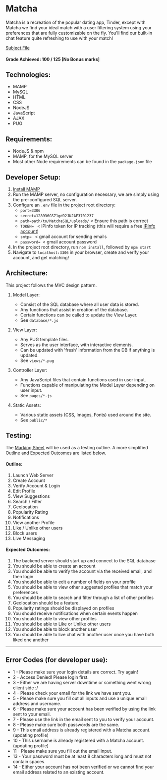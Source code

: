 # Matcha
Matcha is a recreation of the popular dating app, Tinder, except with Matcha we find your ideal match with a user filtering system using your preferences that are fully customizable on the fly. You'll find our built-in chat feature
quite refreshing to use with your match!


[Subject File](https://github.com/wethinkcode-students/web/blob/master/2%20-%20matcha/matcha.en.pdf)


#### Grade Achieved: 100 / 125 [No Bonus marks]

## Technologies:
- MAMP
- MySQL
- HTML
- CSS
- NodeJS
- JavaScript
- AJAX
- PUG

## Requirements:
- NodeJS & npm
- MAMP, for the MySQL server
- Most other Node requirements can be found in the `package.json` file

## Developer Setup:
1. [Install MAMP](https://www.mamp.info/en/downloads/)
2. Run the MAMP server, no configuration necessary, we are simply using the pre-configured SQL server.
3. Configure an `.env` file in the project root directory:
	- `port=3306`
	- `secret=128936GS71gd92JKJAF3701237`
	- `path=path/to/MatchaSQL/uploads/` < Ensure this path is correct
	- `TOKEN= ` < IPInfo token for IP tracking (this will require a free [IPInfo account](https://ipinfo.io/))
	- `smtp= ` < gmail account for sending emails
	- `password= `< gmail account password
4. In the project root directory, run `npm install`, followed by `npm start`
5. Navigate to `localhost:3306` in your browser, create and verify your account, and get matching!

## Architecture:
This project follows the MVC design pattern.

1. Model Layer:
	- Consist of the SQL database where all user data is stored.
	- Any functions that assist in creation of the database.
	- Certain functions can be called to update the View Layer.
	- See `database/*.js`
2. View Layer:
	- Any PUG template files.
	- Serves as the user interface, with interactive elements.
	- Can be updated with 'fresh' information from the DB if anything is updated.
	- See `views/*.pug`
3. Controller Layer:
	- Any JavaScript files that contain functions used in user input.
	- Functions capable of manipulating the Model Layer depending on user input.
	- See `pages/*.js`

4. Static Assets:
	- Various static assets (CSS, Images, Fonts) used around the site.
	- See `public/*`

## Testing:
The [Marking Sheet](https://github.com/wethinkcode-students/corrections_42_curriculum/blob/master/matcha.markingsheet.pdf) will be used as a testing outline. A more simplified Outline and Expected Outcomes are listed below.

#### Outline:
1. Launch Web Server
2. Create Account
3. Verify Account & Login
4. Edit Profile
5. View Suggestions
6. Search / Filter
7. Geolocation
8. Popularity Rating
9. Notifications
10. View another Profile
11. Like / Unlike other users
12. Block users
13. Live Messaging

#### Expected Outcomes:
1. The backend server should start up and connect to the SQL database
2. You should be able to create an account
3. You should be able to verify the account via the received email, and then login
4. You should be able to edit a number of fields on your profile
5. You should be able to view other suggested profiles that match your preferences
6. You should be able to search and filter through a list of other profiles
7. Geolocation should be a feature.
8. Popularity ratings should be displayed on profiles
9. You should receive notifications when certain events happen
10. You should be able to view other profiles
11. You should be able to Like or Unlike other users
12. You should be able to block another user
13. You should be able to live chat with another user once you have both liked one another

---

## Error Codes (for developer use):
- 1 - Please make sure your login details are correct. Try again!
- 2 - Access Denied! Please login first.
- 3 - Either we are having server downtime or something went wrong client side :/
- 4 - Please check your email for the link we have sent you.
- 5 - Please make sure you fill out all inputs and use a unique email address and username.
- 6 - Please make sure your account has been verified by using the link sent to your email.
- 7 - Please use the link in the email sent to you to verify your account.
- 8 - Please make sure both passwords are the same.
- 9 - This email address is already registered with a Matcha account.  (updating profile)
- 10 - This username is already registered with a Matcha account. (updating profile)
- 11 - Please make sure you fill out the email input.
- 13 - Your password must be at least 8 characters long and must not contain spaces.
- 14 - Either your account has not been verified or we cannot find your email address related to an existing account.
